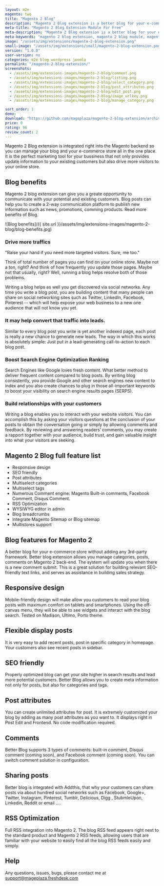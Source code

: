 ```yaml
---
layout: m2e
magento: two
title: "Magento 2 Blog"
description: "Magento 2 Blog extension is a better blog for your e-commerce store without adding 3rd-party framework such as Wordpress"
meta-title: "Magento 2 Blog Extension Module For Free"
meta-description: "Magento 2 Blog extension is a better blog for your e-commerce store without adding 3rd-party framework such as Wordpress"
meta-keywords: "magento 2 blog extension, magento 2 blog module, magento 2 blog extension free"
image: "/assets/img/extensions/magento-2-blog-extension.png"
small-image: "/assets/img/extensions/small/magento-2-blog-extension.png"
version: "1.0.0"
user-version: no
categories: m2e blog wordpress joomla
permalink: "/magento-2-blog-extension/"
screenshots:
  - /assets/img/extensions-images/magento-2-blog/comment.png
  - /assets/img/extensions-images/magento-2-blog/listing.png
  - /assets/img/extensions-images/magento-2-blog/select_category.png
  - /assets/img/extensions-images/magento-2-blog/post_attributes.png
  - /assets/img/extensions-images/magento-2-blog/edit_post.png
  - /assets/img/extensions-images/magento-2-blog/image_urlkey.png
  - /assets/img/extensions-images/magento-2-blog/manage_category.png

sort_order: 1
demo: 
download: "https://github.com/mageplaza/magento-2-blog-extension/archive/master.zip"
price: 0
rating: 96
review_count: 2
---
```


Magento 2 Blog extension is integrated right into the Magento backend so you can manage your blog and your e-commerce store all in the one place. It is the perfect marketing tool for your bussiness that not only provides update information to your existing customers but also drive more visitors to your online store.


## Blog benefits

Magento 2 blog extension can give you a greate opportunity to communicate with your potential and existing customers. Blog posts can help you to create a 2-way communication platform to publish new information such as news, promotions, comming products. Read more benefits of Blog.


![Blog benefits]({{ site.url }}/assets/img/extensions-images/magento-2-blog/blog-benefits.jpg)


### Drive more traffics

"Raise your hand if you need more targeted visitors. Sure, me too."

Think of total number of pages you can find on your online store. Maybe not a ton, right? And think of how frequently you update those pages. Maybe not that usually, right? 
Well, running a blog helps resolve both of those problems.



Writing a blog helps as well you get discovered via social networks. Any time you write a blog post, you are building content that many people can share on social networking sites such as Twitter, LinkedIn, Facebook, Pinterest -- which will help expose your web business to a new one audience that will not know you yet.


### It may help convert that traffic into leads.

Similar to every blog post you write is yet another indexed page, each post is really a new chance to generate new leads. The way in which this works is absolutely simple: Just put in a lead-generating call-to-action to each blog post.

### Boost Search Engine Optimization Ranking

Search Engines like Google loves fresh content. What better method to deliver frequent content compared to blog posts. By writing blog consistently, you provide Google and other search engines new content to index and you also create chances to plug in those all-important keywords to boost your visibility on search engine results pages (SERPS).

### Build relationships with your customers

Writing a blog enables you to interact with your website visitors. You can accomplish this by asking your visitors questions at the conclusion of your posts to obtain the conversation going or simply by allowing comments and feedback. By reviewing and answering readers’ comments, you may create a rapport together with your audience, build trust, and gain valuable insight into what your visitors are seeking.


## Magento 2 Blog full feature list

- Responsive design
- SEO friendly
- Post attributes
- Multiselect categories
- Multiselect tags
- Numerous Comment engine: Magento Built-in comments, Facebook Comment, Disqus Comment.
- RSS Optimization
- WYSIWYG editor in admin
- Blog breadcrumbs
- Integrate Magento Sitemap or Blog sitemap
- Multistores support


## Blog features for Magento 2


A better blog for your e-commerce store without adding any 3rd-party framework. Better blog extension allows you manage categories, posts, comments on Magento 2 back-end. The system will update you when there is a new comment submit. This is a great solution for building relevant SEO-friendly text links, and serves as assistance in building sales strategy.

## Responsive design

Mobile-friendly design will make allow you customers to read your blog posts with maximum comfort on tablets and smartphones. Using the off-canvas menu, they will be able to see widgets and interact with the blog search. Tested on Madison, Ultimo, Porto theme.


## Flexible display posts

It is very easy to add recent posts, post in specific category in homepage. Your customers also see recent posts in sidebar.


## SEO friendly

Properly optimized blog can get your site higher in search results and lead more potential customers. Better Blog allows you to create meta information not only for posts, but also for categories and tags.

## Post attributes

You can create unlimited attributes for post. It is extremely customized your blog by adding as many post attributes as you want to. It displays right in Post Edit and Frontend. No code modification required.


## Comments

Better Blog supports 3 types of comments: built-in comment, Disqus comment (coming soon), and Facebook comment (coming soon). You can switch comment solution in configuration.


## Sharing posts

Better blog is integrated with Addthis, that why your customers can share posts via about hundred social networks such as Facebook, Google+, Twitter, Instagram, Pinterest, Tumblr, Delicious, Digg , StubmleUpon, Linkedin, Reddit or email ....


## RSS Optimization

Full RSS integration into Magento 2. The blog RSS feed appears right next to the standard product and Magento 2 RSS feeds, allowing users that are familiar with your website to easily find all the blog RSS feeds easily and simply.



## Help

Any questions, issues, bugs, please contact me at support@mageplaza.freshdesk.com